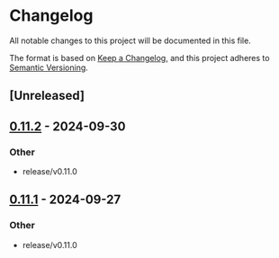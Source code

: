 # Changelog

All notable changes to this project will be documented in this file.

The format is based on [Keep a Changelog](https://keepachangelog.com/en/1.0.0/),
and this project adheres to [Semantic Versioning](https://semver.org/spec/v2.0.0.html).

## [Unreleased]

## [0.11.2](https://github.com/inflation/jpegxl-rs/compare/jpegxl-src-v0.11.1...jpegxl-src-v0.11.2) - 2024-09-30

### Other

- release/v0.11.0

## [0.11.1](https://github.com/inflation/jpegxl-rs/compare/jpegxl-src-v0.10.5...jpegxl-src-v0.11.1) - 2024-09-27

### Other

- release/v0.11.0
